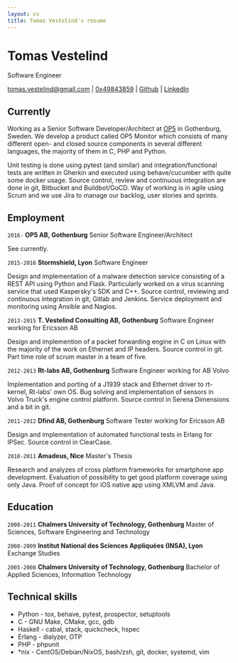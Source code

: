 ```yaml
---
layout: cv
title: Tomas Vestelind's resume
---
```

# Tomas Vestelind
Software Engineer

<div id="webaddress">
  <i class="fa fa-envelope"></i> <a href="mailto:tomas.vestelind@gmail.com">tomas.vestelind@gmail.com</a>
|
  <i class="fa fa-key"></i> <a href="https://pgp.mit.edu/pks/lookup?op=get&search=0x7427A7AD49843859">0x49843859</a>
|
  <i class="fa fa-github"></i> <a href="http://github.com/tvestelind">Github</a>
|
  <i class="fa fa-linkedin"></i> <a href="https://www.linkedin.com/in/tomas-vestelind-790b1b57/">LinkedIn</a>
</div>


## Currently

Working as a Senior Software Developer/Architect at [OP5](http://www.op5.com) in Gothenburg, Sweden. We develop a product called OP5 Monitor which consists of many different open- and closed source components in several different languages, the majority of them in C, PHP and Python. 

Unit testing is done using pytest (and similar) and integration/functional tests are written in Gherkin and executed using behave/cucumber with quite some docker usage. Source control, review and continuous integration are done in git, Bitbucket and Buildbot/GoCD. Way of working is in agile using Scrum and we use Jira to manage our backlog, user stories and sprints.

## Employment

`2016-`
__OP5 AB, Gothenburg__ Senior Software Engineer/Architect

See currently.

`2015-2016`
__Stormshield, Lyon__ Software Engineer

Design and implementation of a malware detection service consisting of a REST API using Python and Flask. Particularly worked on a virus scanning service that used Kaspersky's SDK and C++. Source control, reviewing and continuous integration in git, Gitlab and Jenkins. Service deployment and monitoring using Ansible and Nagios. 

`2013-2015`
__T. Vestelind Consulting AB, Gothenburg__ Software Engineer working for Ericsson AB

Design and implemention of a packet forwarding engine in C on Linux with the majority of the work on Ethernet and IP headers. Source control in git. Part time role of scrum master in a team of five.

`2012-2013`
__Rt-labs AB, Gothenburg__ Software Engineer working for AB Volvo

Implementation and porting of a J1939 stack and Ethernet driver to rt-kernel, Rt-labs' own OS. Bug solving and implementation of sensors in Volvo Truck's engine control platform. Source control in Serena Dimensions and a bit in git.

`2011-2012`
__Dfind AB, Gothenburg__ Software Tester working for Ericsson AB

Design and implementation of automated functional tests in Erlang for IPSec. Source control in ClearCase.

`2010-2011`
__Amadeus, Nice__ Master's Thesis

Research and analyzes of cross platform frameworks for smartphone app development. Evaluation of possibility to get good platform coverage using only Java. Proof of concept for iOS native app using XMLVM and Java.

## Education

`2008-2011`
__Chalmers University of Technology, Gothenburg__ Master of Sciences, Software Engineering and Technology

`2008-2009`
__Institut National des Sciences Appliquées (INSA), Lyon__ Exchange Studies

`2005-2008`
__Chalmers University of Technology, Gothenburg__ Bachelor of Applied Sciences, Information Technology

## Technical skills

* Python  - tox, behave, pytest, prospector, setuptools
* C       - GNU Make, CMake, gcc, gdb
* Haskell - cabal, stack, quickcheck, hspec
* Erlang  - dialyzer, OTP
* PHP     - phpunit
* \*nix   - CentOS/Debian/NixOS, bash/zsh, git, docker, systemd, vim

<!-- ### Footer

Last updated: November 2017 -->


